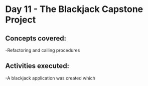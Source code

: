 # **Day 11 - The Blackjack Capstone Project**

## Concepts covered:
-Refactoring and calling procedures

## Activities executed:
-A blackjack application was created which 